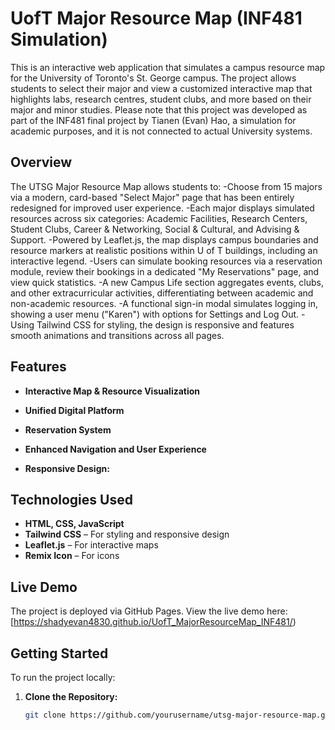# UofT Major Resource Map (INF481 Simulation)

This is an interactive web application that simulates a campus resource map for the University of Toronto's St. George campus. The project allows students to select their major and view a customized interactive map that highlights labs, research centres, student clubs, and more based on their major and minor studies. Please note that this project was developed as part of the INF481 final project by Tianen (Evan) Hao, a simulation for academic purposes, and it is not connected to actual University systems.

## Overview

The UTSG Major Resource Map allows students to:
-Choose from 15 majors via a modern, card-based "Select Major" page that has been entirely redesigned for improved user experience.
-Each major displays simulated resources across six categories: Academic Facilities, Research Centers, Student Clubs, Career & Networking, Social & Cultural, and Advising & Support.
-Powered by Leaflet.js, the map displays campus boundaries and resource markers at realistic positions within U of T buildings, including an interactive legend.
-Users can simulate booking resources via a reservation module, review their bookings in a dedicated "My Reservations" page, and view quick statistics.
-A new Campus Life section aggregates events, clubs, and other extracurricular activities, differentiating between academic and non-academic resources.
-A functional sign-in modal simulates logging in, showing a user menu ("Karen") with options for Settings and Log Out.
-Using Tailwind CSS for styling, the design is responsive and features smooth animations and transitions across all pages.

## Features

- **Interactive Map & Resource Visualization**  
  
- **Unified Digital Platform**  
  
- **Reservation System**  
  
- **Enhanced Navigation and User Experience**  
  
- **Responsive Design:**  

## Technologies Used

- **HTML, CSS, JavaScript**
- **Tailwind CSS** – For styling and responsive design
- **Leaflet.js** – For interactive maps
- **Remix Icon** – For icons

## Live Demo

The project is deployed via GitHub Pages. View the live demo here:  
[https://shadyevan4830.github.io/UofT_MajorResourceMap_INF481/)

## Getting Started

To run the project locally:

1. **Clone the Repository:**
   ```bash
   git clone https://github.com/yourusername/utsg-major-resource-map.git
